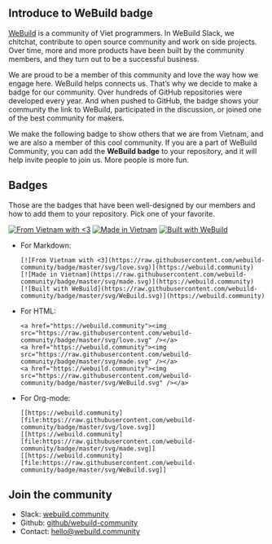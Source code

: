 ## Introduce to WeBuild badge

[WeBuild](https://webuild.community) is a community of Viet programmers. In WeBuild Slack, we chitchat, contribute to open source community and work on side projects. Over time, more and more products have been built by the community members, and they turn out to be a successful business. 

We are proud to be a member of this community and love the way how we engage here. WeBuild helps connects us. That’s why we decide to make a badge for our community. Over hundreds of GitHub repositories were developed every year. And when pushed to GitHub, the badge shows your community the link to WeBuild, participated in the discussion, or joined one of the best community for makers.

We make the following badge to show others that we are from Vietnam, and we are also a member of this cool community. If you are a part of WeBuild Community, you can add the **WeBuild badge** to your repository, and it will help invite people to join us. More people is more fun.

## Badges

Those are the badges that have been well-designed by our members and how to add them to your repository. Pick one of your favorite.

[![From Vietnam with <3](https://raw.githubusercontent.com/webuild-community/badge/master/svg/love.svg)](https://webuild.community) [![Made in Vietnam](https://raw.githubusercontent.com/webuild-community/badge/master/svg/made.svg)](https://webuild.community) [![Built with WeBuild](https://raw.githubusercontent.com/webuild-community/badge/master/svg/WeBuild.svg)](https://webuild.community)

- For Markdown:

   ```
   [![From Vietnam with <3](https://raw.githubusercontent.com/webuild-community/badge/master/svg/love.svg)](https://webuild.community)
   [![Made in Vietnam](https://raw.githubusercontent.com/webuild-community/badge/master/svg/made.svg)](https://webuild.community)
   [![Built with WeBuild](https://raw.githubusercontent.com/webuild-community/badge/master/svg/WeBuild.svg)](https://webuild.community)
   ```

- For HTML:

   ```
   <a href="https://webuild.community"><img src="https://raw.githubusercontent.com/webuild-community/badge/master/svg/love.svg" /></a>
   <a href="https://webuild.community"><img src="https://raw.githubusercontent.com/webuild-community/badge/master/svg/made.svg" /></a>
   <a href="https://webuild.community"><img src="https://raw.githubusercontent.com/webuild-community/badge/master/svg/WeBuild.svg" /></a>
   ```

- For Org-mode:

   ```
   [[https://webuild.community][file:https://raw.githubusercontent.com/webuild-community/badge/master/svg/love.svg]]
   [[https://webuild.community][file:https://raw.githubusercontent.com/webuild-community/badge/master/svg/made.svg]]
   [[https://webuild.community][file:https://raw.githubusercontent.com/webuild-community/badge/master/svg/WeBuild.svg]]
   ```

## Join the community

- Slack: [webuild.community](https://webuild.community)
- Github: [github/webuild-community](https://github.com/webuild-community)
- Contact: hello@webuild.community
